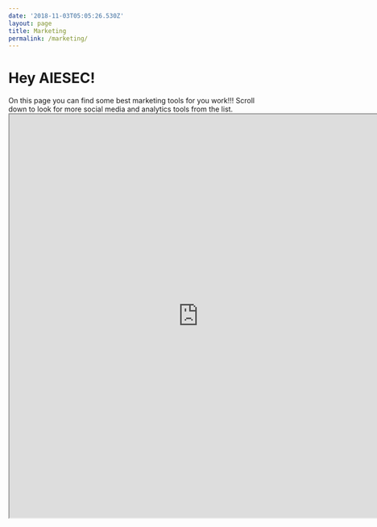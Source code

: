 ```yaml
---
date: '2018-11-03T05:05:26.530Z'
layout: page
title: Marketing
permalink: /marketing/
---
```


<h1>Hey AIESEC!</h1>
On this page you can find some best marketing tools for you work!!!
Scroll down to look for more social media and analytics tools from the list.

<iframe src="https://docs.google.com/spreadsheets/d/e/2PACX-1vStp_zF9I2VkxV6UmnMLYMcq8fxk0vPvh06AIDGQpU9A267Zt_WC-Ee_FTpzJGjzwYcIKXacJLBmuZL/pubhtml?gid=1259188920&amp;single=true&amp;widget=true&amp;headers=false" width="750" height="800"></iframe>
